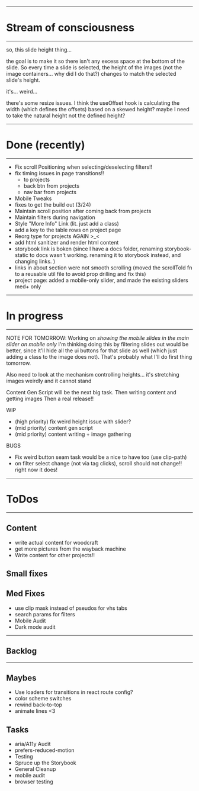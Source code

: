 -----------------------------------------
# Stream of consciousness
-----------------------------------------

so, this slide height thing...

the goal is to make it so there isn't any excess space at the bottom of the slide.  So every time a slide is selected, the height of the images (not the image containers... why did I do that?) changes to match the selected slide's height.

it's... weird...

there's some resize issues.  I think the useOffset hook is calculating the width (which defines the offsets) based on a skewed height?  maybe I need to take the natural height not the defined height?


-----------------------------------------
# Done (recently)
-----------------------------------------

- Fix scroll Positioning when selecting/deselecting filters!!
- fix timing issues in page transitions!!
  - to projects
  - back btn from projects
  - nav bar from projects
- Mobile Tweaks
- fixes to get the build out (3/24)
- Maintain scroll position after coming back from projects
- Maintain filters during navigation
- Style "More Info" Link  (lit. just add a class)
- add a key to the table rows on project page
- Reorg type for projects AGAIN >_<
- add html sanitizer and render html content
- storybook link is boken (since I have a docs folder, renaming storybook-static to docs wasn't working.  renaming it to storybook instead, and changing links. )
- links in about section were not smooth scrolling (moved the scrollToId fn to a reusable util file to avoid prop drilling and fix this)
- project page: added a mobile-only slider, and made the existing sliders med+ only

-----------------------------------------
# In progress
-----------------------------------------

NOTE FOR TOMORROW:
Working on *showing the mobile slides in the main slider on mobile only*
I'm thinking doing this by filtering slides out would be better, since it'll hide all the ui buttons for that slide as well (which just adding a class to the image does not).  That's probably what I'll do first thing tomorrow.

Also need to look at the mechanism controlling heights... it's stretching images weirdly and it cannot stand

Content Gen Script will be the next big task.
Then writing content and getting images
Then a real release!!


WIP
- (high priority) fix weird height issue with slider?
- (mid priority) content gen script
- (mid priority) content writing + image gathering

BUGS
- Fix weird button seam task would be a nice to have too (use clip-path)
- on filter select change (not via tag clicks), scroll should not change!! right now it does!


-----------------------------------------
# ToDos
-----------------------------------------

## Content
- write actual content for woodcraft
- get more pictures from the wayback machine
- Write content for other projects!!

## Small fixes

## Med Fixes
- use clip mask instead of pseudos for vhs tabs
- search params for filters
- Mobile Audit
- Dark mode audit

-----------------------------------------
## Backlog
-----------------------------------------

## Maybes
- Use loaders for transitions in react route config?
- color scheme switches
- rewind back-to-top
- animate lines <3

## Tasks
- aria/A11y Audit
- prefers-reduced-motion
- Testing
- Spruce up the Storybook
- General Cleanup
- mobile audit
- browser testing
